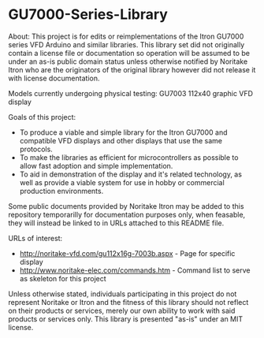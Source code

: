 GU7000-Series-Library
=====================

About:
This project is for edits or reimplementations of the Itron GU7000 series VFD Arduino and similar libraries. This library set did not originally contain a license file or documentation so operation will be assumed to be under an as-is public domain status unless otherwise notified by Noritake Itron who are the originators of the original library however did not release it with license documentation.

Models currently undergoing physical testing:
GU7003 112x40 graphic VFD display

Goals of this project:
* To produce a viable and simple library for the Itron GU7000 and compatible VFD displays and other displays that use the same protocols.
* To make the libraries as efficient for microcontrollers as possible to allow fast adoption and simple implementation.
* To aid in demonstration of the display and it's related technology, as well as provide a viable system for use in hobby or commercial production environments.
 
Some public documents provided by Noritake Itron may be added to this repository temporarilly for documentation purposes only, when feasable, they will instead be linked to in URLs attached to this README file.

URLs of interest:
* http://noritake-vfd.com/gu112x16g-7003b.aspx - Page for specific display
* http://www.noritake-elec.com/commands.htm - Command list to serve as skeleton for this project

Unless otherwise stated, individuals participating in this project do not represent Noritake or Itron and the fitness of this library should not reflect on their products or services, merely our own ability to work with said products or services only. This library is presented "as-is" under an MIT license.
